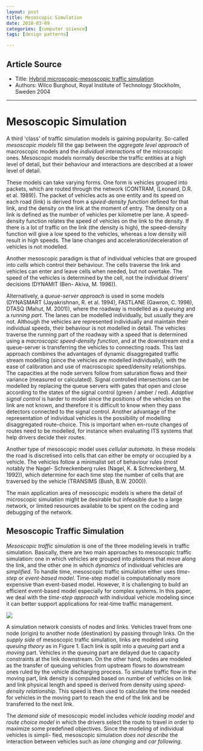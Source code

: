 ```yaml
---
layout: post
title: Mesoscopic Simulation
date: 2018-03-09
categories: [computer science]
tags: [design patterns]

---
```


## Article Source
* Title: [Hybrid microscopic-mesoscopic traffic simulation](https://www.kth.se/polopoly_fs/1.742065!/hybrid%20mesoscopic.pdf)
* Authors: Wilco Burghout, Royal Institute of Technology Stockholm, Sweden 2004

---

# Mesoscopic Simulation

A third 'class' of traffic simulation models is gaining popularity. So-called *mesoscopic models* fill the gap between the *aggregate level approach* of macroscopic models and the *individual interactions* of the microscopic ones. Mesoscopic models normally describe the traffic entities at a high level of detail, but their behaviour and interactions are described at a lower level of detail.

These models can take varying forms. One form is vehicles grouped into packets, which are routed through the network (CONTRAM, (Leonard, D.R. et al. 1989)). The packet of vehicles acts as one entity and its speed on each road (link) is derived from a *speed-density function* defined for that link, and the density on the link at the moment of entry. The density on a link is defined as the number of vehicles per kilometre per lane. A speed-density function relates the speed of vehicles on the link to the density. If there is a lot of traffic on the link (the density is high), the speed-density function will give a low speed to the vehicles, whereas a low density will result in high speeds. The lane changes and acceleration/deceleration of vehicles is not modelled.

Another mesoscopic paradigm is that of individual vehicles that are grouped into *cells* which control their behaviour. The cells traverse the link and vehicles can enter and leave cells when needed, but not overtake. The speed of the vehicles is determined by the cell, not the individual drivers' decisions (DYNAMIT (Ben- Akiva, M. 1996)).

Alternatively, a *queue-server approach* is used in some models (DYNASMART (Jayakrishnan, R. et al. 1994), FASTLANE (Gawron, C. 1998), DTASQ (Mahut, M. 2001)), where the roadway is modelled as a *queuing* and a *running part*. The lanes can be modelled individually, but usually they are not. Although the vehicles are represented individually and maintain their individual speeds, their behaviour is not modelled in detail. The vehicles traverse the running part of the roadway with a speed that is determined using a *macroscopic speed-density function*, and at the downstream end a queue-server is transferring the vehicles to connecting roads. This last approach combines the advantages of dynamic disaggregated traffic stream modelling (since the vehicles are modelled individually), with the ease of calibration and use of macroscopic speed/density relationships. The capacities at the node servers follow from saturation flows and their variance (measured or calculated). Signal controlled intersections can be modelled by replacing the queue servers with gates that open and close according to the states of the signal control (green / amber / red). *Adaptive signal control* is harder to model since the positions of the vehicles on the link are not known, and therefore it is difficult to know when they pass detectors connected to the signal control. Another advantage of the representation of individual vehicles is the possibility of modelling disaggregated route-choice. This is important when en-route changes of routes need to be modelled, for instance when evaluating ITS systems that help drivers decide their routes.

Another type of mesoscopic model uses *cellular automata*. In these models the road is discretised into cells that can either be empty or occupied by a vehicle. The vehicles follow a minimalist set of behaviour rules (most notably the Nagel- Schreckenberg rules (Nagel, K. & Schreckenberg, M. 1992)), which determine for each time step the number of cells that are traversed by the vehicle (TRANSIMS (Bush, B.W. 2000)).

The main application area of mesoscopic models is where the detail of microscopic simulation might be desirable but infeasible due to a large network, or limited resources available to be spent on the coding and debugging of the network.

## Mesoscopic Traffic Simulation

*Mesoscopic traffic simulation* is one of the three modeling levels in traffic simulation. Basically, there are two main approaches to mesoscopic traffic simulation: one in which vehicles are grouped into *platoons* that move along the link, and the other one in which *dynamics* of individual vehicles are *simplified*. To handle time, mesoscopic traffic simulation either uses *time-step* or *event-based model*. Time-step model is computationally more expensive than event-based model. However, it is challenging to build an efficient event-based model especially for complex systems. In this paper, we deal with the *time-step approach* with individual vehicle modeling since it can better support applications for real-time traffic management.


![](http://sungsoo.github.com/images/link_model.png)

A simulation network consists of nodes and links. Vehicles travel from one node (origin) to another node (destination) by passing through links. On the *supply side* of mesoscopic traffic simulation, links are modeled using *queuing theory* as in Figure 1. Each link is split into a *queuing* part and a *moving* part. Vehicles in the queuing part are delayed due to capacity constraints at the link downstream. On the other hand, nodes are modeled as the transfer of queuing vehicles from upstream flows to downstream ones ruled by the vehicle discharging process. To simulate traffic flow in the moving part, link density is computed based on number of vehicles on link and link physical length and speed is derived from density using *speed-density relationship*. This speed is then used to calculate the time needed for vehicles in the moving part to reach the end of the link and be transferred to the next link.

The *demand side* of mesoscopic model includes *vehicle loading model* and *route choice model* in which the drivers select the route to travel in order to maximize some predefined objectives. Since the modeling of individual vehicles is simpli- fied, mesoscopic simulation *does not describe* the interaction between vehicles such as *lane changing* and *car following*.